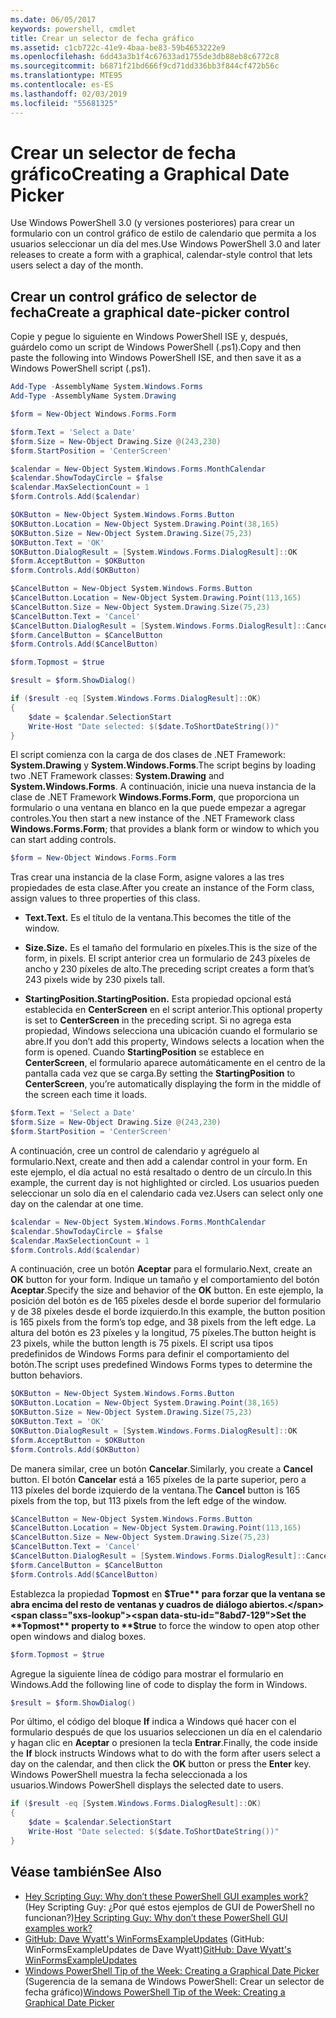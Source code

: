 ```yaml
---
ms.date: 06/05/2017
keywords: powershell, cmdlet
title: Crear un selector de fecha gráfico
ms.assetid: c1cb722c-41e9-4baa-be83-59b4653222e9
ms.openlocfilehash: 6dd43a3b1f4c67633ad1755de3db88eb8c6772c8
ms.sourcegitcommit: b6871f21bd666f9cd71dd336bb3f844cf472b56c
ms.translationtype: MTE95
ms.contentlocale: es-ES
ms.lasthandoff: 02/03/2019
ms.locfileid: "55681325"
---
```

# <a name="creating-a-graphical-date-picker"></a><span data-ttu-id="8abd7-103">Crear un selector de fecha gráfico</span><span class="sxs-lookup"><span data-stu-id="8abd7-103">Creating a Graphical Date Picker</span></span>

<span data-ttu-id="8abd7-104">Use Windows PowerShell 3.0 (y versiones posteriores) para crear un formulario con un control gráfico de estilo de calendario que permita a los usuarios seleccionar un día del mes.</span><span class="sxs-lookup"><span data-stu-id="8abd7-104">Use Windows PowerShell 3.0 and later releases to create a form with a graphical, calendar-style control that lets users select a day of the month.</span></span>

## <a name="create-a-graphical-date-picker-control"></a><span data-ttu-id="8abd7-105">Crear un control gráfico de selector de fecha</span><span class="sxs-lookup"><span data-stu-id="8abd7-105">Create a graphical date-picker control</span></span>

<span data-ttu-id="8abd7-106">Copie y pegue lo siguiente en Windows PowerShell ISE y, después, guárdelo como un script de Windows PowerShell (.ps1).</span><span class="sxs-lookup"><span data-stu-id="8abd7-106">Copy and then paste the following into Windows PowerShell ISE, and then save it as a Windows PowerShell script (.ps1).</span></span>

```powershell
Add-Type -AssemblyName System.Windows.Forms
Add-Type -AssemblyName System.Drawing

$form = New-Object Windows.Forms.Form

$form.Text = 'Select a Date'
$form.Size = New-Object Drawing.Size @(243,230)
$form.StartPosition = 'CenterScreen'

$calendar = New-Object System.Windows.Forms.MonthCalendar
$calendar.ShowTodayCircle = $false
$calendar.MaxSelectionCount = 1
$form.Controls.Add($calendar)

$OKButton = New-Object System.Windows.Forms.Button
$OKButton.Location = New-Object System.Drawing.Point(38,165)
$OKButton.Size = New-Object System.Drawing.Size(75,23)
$OKButton.Text = 'OK'
$OKButton.DialogResult = [System.Windows.Forms.DialogResult]::OK
$form.AcceptButton = $OKButton
$form.Controls.Add($OKButton)

$CancelButton = New-Object System.Windows.Forms.Button
$CancelButton.Location = New-Object System.Drawing.Point(113,165)
$CancelButton.Size = New-Object System.Drawing.Size(75,23)
$CancelButton.Text = 'Cancel'
$CancelButton.DialogResult = [System.Windows.Forms.DialogResult]::Cancel
$form.CancelButton = $CancelButton
$form.Controls.Add($CancelButton)

$form.Topmost = $true

$result = $form.ShowDialog()

if ($result -eq [System.Windows.Forms.DialogResult]::OK)
{
    $date = $calendar.SelectionStart
    Write-Host "Date selected: $($date.ToShortDateString())"
}
```

<span data-ttu-id="8abd7-107">El script comienza con la carga de dos clases de .NET Framework: **System.Drawing** y **System.Windows.Forms**.</span><span class="sxs-lookup"><span data-stu-id="8abd7-107">The script begins by loading two .NET Framework classes: **System.Drawing** and **System.Windows.Forms**.</span></span> <span data-ttu-id="8abd7-108">A continuación, inicie una nueva instancia de la clase de .NET Framework **Windows.Forms.Form**, que proporciona un formulario o una ventana en blanco en la que puede empezar a agregar controles.</span><span class="sxs-lookup"><span data-stu-id="8abd7-108">You then start a new instance of the .NET Framework class **Windows.Forms.Form**; that provides a blank form or window to which you can start adding controls.</span></span>

```powershell
$form = New-Object Windows.Forms.Form
```

<span data-ttu-id="8abd7-109">Tras crear una instancia de la clase Form, asigne valores a las tres propiedades de esta clase.</span><span class="sxs-lookup"><span data-stu-id="8abd7-109">After you create an instance of the Form class, assign values to three properties of this class.</span></span>

- <span data-ttu-id="8abd7-110">**Text.**</span><span class="sxs-lookup"><span data-stu-id="8abd7-110">**Text.**</span></span> <span data-ttu-id="8abd7-111">Es el título de la ventana.</span><span class="sxs-lookup"><span data-stu-id="8abd7-111">This becomes the title of the window.</span></span>

- <span data-ttu-id="8abd7-112">**Size.**</span><span class="sxs-lookup"><span data-stu-id="8abd7-112">**Size.**</span></span> <span data-ttu-id="8abd7-113">Es el tamaño del formulario en píxeles.</span><span class="sxs-lookup"><span data-stu-id="8abd7-113">This is the size of the form, in pixels.</span></span> <span data-ttu-id="8abd7-114">El script anterior crea un formulario de 243 píxeles de ancho y 230 píxeles de alto.</span><span class="sxs-lookup"><span data-stu-id="8abd7-114">The preceding script creates a form that’s 243 pixels wide by 230 pixels tall.</span></span>

- <span data-ttu-id="8abd7-115">**StartingPosition.**</span><span class="sxs-lookup"><span data-stu-id="8abd7-115">**StartingPosition.**</span></span> <span data-ttu-id="8abd7-116">Esta propiedad opcional está establecida en **CenterScreen** en el script anterior.</span><span class="sxs-lookup"><span data-stu-id="8abd7-116">This optional property is set to **CenterScreen** in the preceding script.</span></span> <span data-ttu-id="8abd7-117">Si no agrega esta propiedad, Windows selecciona una ubicación cuando el formulario se abre.</span><span class="sxs-lookup"><span data-stu-id="8abd7-117">If you don’t add this property, Windows selects a location when the form is opened.</span></span> <span data-ttu-id="8abd7-118">Cuando **StartingPosition** se establece en **CenterScreen**, el formulario aparece automáticamente en el centro de la pantalla cada vez que se carga.</span><span class="sxs-lookup"><span data-stu-id="8abd7-118">By setting the **StartingPosition** to **CenterScreen**, you’re automatically displaying the form in the middle of the screen each time it loads.</span></span>

```powershell
$form.Text = 'Select a Date'
$form.Size = New-Object Drawing.Size @(243,230)
$form.StartPosition = 'CenterScreen'
```

<span data-ttu-id="8abd7-119">A continuación, cree un control de calendario y agréguelo al formulario.</span><span class="sxs-lookup"><span data-stu-id="8abd7-119">Next, create and then add a calendar control in your form.</span></span> <span data-ttu-id="8abd7-120">En este ejemplo, el día actual no está resaltado o dentro de un círculo.</span><span class="sxs-lookup"><span data-stu-id="8abd7-120">In this example, the current day is not highlighted or circled.</span></span> <span data-ttu-id="8abd7-121">Los usuarios pueden seleccionar un solo día en el calendario cada vez.</span><span class="sxs-lookup"><span data-stu-id="8abd7-121">Users can select only one day on the calendar at one time.</span></span>

```powershell
$calendar = New-Object System.Windows.Forms.MonthCalendar
$calendar.ShowTodayCircle = $false
$calendar.MaxSelectionCount = 1
$form.Controls.Add($calendar)
```

<span data-ttu-id="8abd7-122">A continuación, cree un botón **Aceptar** para el formulario.</span><span class="sxs-lookup"><span data-stu-id="8abd7-122">Next, create an **OK** button for your form.</span></span> <span data-ttu-id="8abd7-123">Indique un tamaño y el comportamiento del botón **Aceptar**.</span><span class="sxs-lookup"><span data-stu-id="8abd7-123">Specify the size and behavior of the **OK** button.</span></span> <span data-ttu-id="8abd7-124">En este ejemplo, la posición del botón es de 165 píxeles desde el borde superior del formulario y de 38 píxeles desde el borde izquierdo.</span><span class="sxs-lookup"><span data-stu-id="8abd7-124">In this example, the button position is 165 pixels from the form’s top edge, and 38 pixels from the left edge.</span></span> <span data-ttu-id="8abd7-125">La altura del botón es 23 píxeles y la longitud, 75 píxeles.</span><span class="sxs-lookup"><span data-stu-id="8abd7-125">The button height is 23 pixels, while the button length is 75 pixels.</span></span> <span data-ttu-id="8abd7-126">El script usa tipos predefinidos de Windows Forms para definir el comportamiento del botón.</span><span class="sxs-lookup"><span data-stu-id="8abd7-126">The script uses predefined Windows Forms types to determine the button behaviors.</span></span>

```powershell
$OKButton = New-Object System.Windows.Forms.Button
$OKButton.Location = New-Object System.Drawing.Point(38,165)
$OKButton.Size = New-Object System.Drawing.Size(75,23)
$OKButton.Text = 'OK'
$OKButton.DialogResult = [System.Windows.Forms.DialogResult]::OK
$form.AcceptButton = $OKButton
$form.Controls.Add($OKButton)
```

<span data-ttu-id="8abd7-127">De manera similar, cree un botón **Cancelar**.</span><span class="sxs-lookup"><span data-stu-id="8abd7-127">Similarly, you create a **Cancel** button.</span></span> <span data-ttu-id="8abd7-128">El botón **Cancelar** está a 165 píxeles de la parte superior, pero a 113 píxeles del borde izquierdo de la ventana.</span><span class="sxs-lookup"><span data-stu-id="8abd7-128">The **Cancel** button is 165 pixels from the top, but 113 pixels from the left edge of the window.</span></span>

```powershell
$CancelButton = New-Object System.Windows.Forms.Button
$CancelButton.Location = New-Object System.Drawing.Point(113,165)
$CancelButton.Size = New-Object System.Drawing.Size(75,23)
$CancelButton.Text = 'Cancel'
$CancelButton.DialogResult = [System.Windows.Forms.DialogResult]::Cancel
$form.CancelButton = $CancelButton
$form.Controls.Add($CancelButton)
```

<span data-ttu-id="8abd7-129">Establezca la propiedad **Topmost** en **$True** para forzar que la ventana se abra encima del resto de ventanas y cuadros de diálogo abiertos.</span><span class="sxs-lookup"><span data-stu-id="8abd7-129">Set the **Topmost** property to **$true** to force the window to open atop other open windows and dialog boxes.</span></span>

```powershell
$form.Topmost = $true
```

<span data-ttu-id="8abd7-130">Agregue la siguiente línea de código para mostrar el formulario en Windows.</span><span class="sxs-lookup"><span data-stu-id="8abd7-130">Add the following line of code to display the form in Windows.</span></span>

```powershell
$result = $form.ShowDialog()
```

<span data-ttu-id="8abd7-131">Por último, el código del bloque **If** indica a Windows qué hacer con el formulario después de que los usuarios seleccionen un día en el calendario y hagan clic en **Aceptar** o presionen la tecla **Entrar**.</span><span class="sxs-lookup"><span data-stu-id="8abd7-131">Finally, the code inside the **If** block instructs Windows what to do with the form after users select a day on the calendar, and then click the **OK** button or press the **Enter** key.</span></span> <span data-ttu-id="8abd7-132">Windows PowerShell muestra la fecha seleccionada a los usuarios.</span><span class="sxs-lookup"><span data-stu-id="8abd7-132">Windows PowerShell displays the selected date to users.</span></span>

```powershell
if ($result -eq [System.Windows.Forms.DialogResult]::OK)
{
    $date = $calendar.SelectionStart
    Write-Host "Date selected: $($date.ToShortDateString())"
}
```

## <a name="see-also"></a><span data-ttu-id="8abd7-133">Véase también</span><span class="sxs-lookup"><span data-stu-id="8abd7-133">See Also</span></span>

- <span data-ttu-id="8abd7-134">[Hey Scripting Guy: Why don’t these PowerShell GUI examples work?](https://go.microsoft.com/fwlink/?LinkId=506644) (Hey Scripting Guy: ¿Por qué estos ejemplos de GUI de PowerShell no funcionan?)</span><span class="sxs-lookup"><span data-stu-id="8abd7-134">[Hey Scripting Guy:  Why don’t these PowerShell GUI examples work?](https://go.microsoft.com/fwlink/?LinkId=506644)</span></span>
- <span data-ttu-id="8abd7-135">[GitHub: Dave Wyatt's WinFormsExampleUpdates](https://github.com/dlwyatt/WinFormsExampleUpdates) (GitHub: WinFormsExampleUpdates de Dave Wyatt)</span><span class="sxs-lookup"><span data-stu-id="8abd7-135">[GitHub: Dave Wyatt's WinFormsExampleUpdates](https://github.com/dlwyatt/WinFormsExampleUpdates)</span></span>
- <span data-ttu-id="8abd7-136">[Windows PowerShell Tip of the Week: Creating a Graphical Date Picker](https://technet.microsoft.com/library/ff730942.aspx) (Sugerencia de la semana de Windows PowerShell: Crear un selector de fecha gráfico)</span><span class="sxs-lookup"><span data-stu-id="8abd7-136">[Windows PowerShell Tip of the Week:  Creating a Graphical Date Picker](https://technet.microsoft.com/library/ff730942.aspx)</span></span>